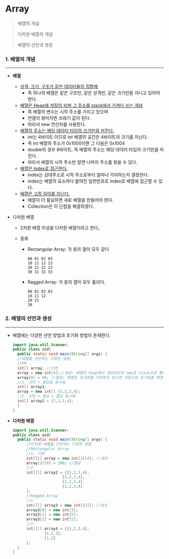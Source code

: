 Array
==========

> 배열의 개념
>
> 다차원 배열의 개념

> 배열의 선언과 생성

### 1. 배열의 개념

---------------

- **배열**

  - <u>성격, 크기, 구조가 같은 데이터들의 집합체</u>
    - 즉 하나의 배열은 같은 구조만, 같은 성격만, 같은 크기만을 지니고 있어야 한다.
  - <u>배열은 Heap에 저장이 되며 그 주소를 stack에서 가져다 쓰는 개념</u>
    - 즉 배열의 변수는 시작 주소를 가지고 있으며 
    - 연결이 끊어지면 쓰레기 값이 된다. 
    - 따라서  new 연산자를 사용한다.
  - <u>배열의 주소는 해당 데이터 타입의 크기만큼 커진다.</u>
    - int는 4바이트 이므로 int 배열의 공간은 4바이트의 크기를 지닌다.
    - 즉 int 배열의 주소가 0x1000이면 그 다음은 0x1004
    - double의 경우 8바이트, 즉 배열의 주소는 해당 데이터 타입의 크기만큼 커진다.
    - 따라서 배열의 시작 주소만 알면 나머지 주소를 찾을 수 있다. 
  - <u>배열은 index로 접근한다.</u>
    - index는 상대주소로 시작 주소로부터 얼마나 가야하는지 결정한다.
    - index는 배열의 요소마다 붙여진 일련번호로 index로 배열에 접근할 수 있다. 
  - <u>배열은 고정 길이를 지닌다.</u> 
    - 배열이 더 필요하면 새로 배열을 만들어야 한다.
    - Collection은 이 단점을 해결하였다.

- 다차원 배열

  - 2차원 배열 이상을 다차원 배열이라고 한다,.

  - 종류

    - Rectangular Array: 각 층의 열이 모두 같다

      ```
      00 01 02 03
      10 11 12 13
      20 21 22 23
      30 31 32 33
      ```

    - Ragged Array: 각 층의 열이 모두 틀리다.

      ```
      00 01 02 03
      10 11 12 
      20 21 
      30 
      ```

      

### 2. 배열의 선언과 생성

------

- 배열에는 다양한 선언 방법과 초기화 방법이 존재한다. 

  ```java
  import java.util.Scanner;
  public class asd{
  	public static void main(String[] args) {
  	//배열을 선언하는 다양한 방법
  	//FM
  	int[] array; //선언
  	array = new int[4];//생성: 배열은 heap에서 생성되므로 new로 stack으로 불러온다.
  	array[0] = 50; //할당: 배열은 초기화를 지정하지 않으면 자동으로 초기화를 해준다.
  	//1. 선언 + 할당을 동시에
  	int[] array1;
  	array = new int[] {1,2,3,4};
  	//2. 선언 + 생성 + 할당 동시에 
  	int[] array2 = {1,2,3,4};
  	}
  }
  ```

- **다차원 배열**

  ```java
  import java.util.Scanner;
  public class asd{
  	public static void main(String[] args) {
  		//다차원 배열을 선언하는 다양한 방법
  		//Rectangular Array
  		//1. 기본
  		int[][] array = new int[3][4]; //생성
  		array[3][0] = 100; //할당
  		//2. 
  		int[][] array2 = {{1,2,3,4},
  						{1,2,3,4},
  						{1,2,3,4},
  						{1,2,3,4}	
  		};
  		//Ragged Array
  		//1.
  		int[][] array3 = new int[3][]; //생성
  		array3[0] = new int[3];
  		array3[1] = new int[5];
  		array3[2] = new int[2];
  		//2.
  		int[][] array4 = {{1,2,3,4},
  				{1,2,3},
  				{1,2}
  		};
  	}
  }
  ```

  






